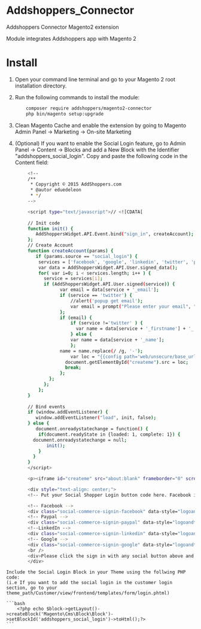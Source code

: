 Addshoppers_Connector
======================

Addshoppers Connector Magento2 extension

Module integrates Addshoppers app with Magento 2


Install
=======

1. Open your command line terminal and go to your Magento 2 root installation directory.

2. Run the following commands to install the module:

	```bash
   		composer require addshoppers/magento2-connector
   		php bin/magento setup:upgrade
    ```

3. Clean Magento Cache and enable the extension by going to Magento Admin Panel -> Marketing -> On-site Marketing

4. (Optional) If you want to enable the Social Login feature, go to Admin Panel -> Content -> Blocks and add a New Block with the Identifier "addshoppers_social_login".
Copy and paste the following code in the Content field:
```bash
		<!--
		/**
		 * Copyright © 2015 AddShoppers.com
		 * @autor eduedeleon
		 * */
		-->

		<script type="text/javascript">// <![CDATA[
		 
		// Init code          
		function init() {
		   AddShoppersWidget.API.Event.bind("sign_in", createAccount);    
		};
		// Create Account 
		function createAccount(params) {  
		   if (params.source == "social_login") {       
		    services = ['facebook', 'google', 'linkedin', 'twitter', 'paypal'];
		    var data = AddShoppersWidget.API.User.signed_data(); 
		    for( var i=0; i < services.length; i++ ) {        
		      service = services[i];
		      if (AddShoppersWidget.API.User.signed(service)) {
		            var email = data[service + '_email'];
		            if (service == 'twitter') {
		                //alert('popup get email'); 
		                var email = prompt("Please enter your email", "");
		            };
		            if (email) {
		                if (service !='twitter' ) {          
		                  var name = data[service + '_firstname'] + '_' + data[service + '_lastname']; 
		                } else {
		                var name = data[service + '_name']; 
		                };
		            name = name.replace(/ /g, '­-');
		                var loc = "{{config path='web/unsecure/base_url'}}social_login/?asusrnm=" + name + "&aseml=" + email + "&data=" + JSON.stringify(data);
		              document.getElementById("createme").src = loc;
		              break; 
		            };
		        }; 
		      };  
		    };        
		}
		          
		// Bind events
		if (window.addEventListener) {      
		   window.addEventListener("load", init, false); 
		} else {
		   document.onreadystatechange = function() { 
		    if(document.readyState in {loaded: 1, complete: 1}) {
		  document.onreadystatechange = null; 
		       init();      
		    } 
		  }         
		} 
		</script>

		<p><iframe id="createme" src="about:blank" frameborder="0" scrolling="no" width="0" height="0"></iframe></p>

		<div style="text-align: center;">
		<!-- Put your Social Shopper Login button code here. Facebook is already included for this example. -->

		<!-- Facebook -->
		<div class="social-commerce-signin-facebook" data-style="logoandtext" data-size="small">&nbsp;</div>
		<!-- Paypal -->
		<div class="social-commerce-signin-paypal" data-style="logoandtext" data-size="small">&nbsp;</div>
		<!--LinkedIn -->
		<div class="social-commerce-signin-linkedin" data-style="logoandtext" data-size="small">&nbsp;</div>
		<!-- Google -->
		<div class="social-commerce-signin-google" data-style="logoandtext" data-size="small">&nbsp;</div>
		<br />
		<div>Please click the sign in with any social button above and login to your account.</div>
		</div>
```

	Include the Social Login Block in your Theme using the follwing PHP code:
	(i.e If you want to add the social login in the customer login section, go to your theme_path/Customer/view/frontend/templates/form/login.phtml) 

	```bash
    	<?php echo $block->getLayout()->createBlock('Magento\Cms\Block\Block')->setBlockId('addshoppers_social_login')->toHtml();?>
    ```